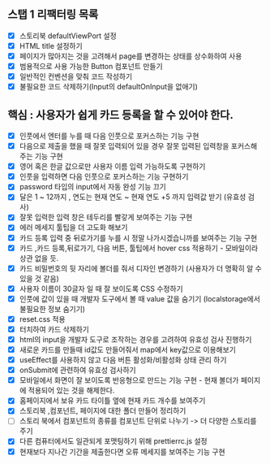 ## 스탭 1 리팩터링 목록

- [x] 스토리북 defaultViewPort 설정
- [x] HTML title 설정하기
- [x] 페이지가 많아지는 것을 고려해서 page를 변경하는 상태를 상수화하여 사용
- [x] 범용적으로 사용 가능한 Button 컴포넌트 만들기
- [x] 일반적인 컨벤션을 맞춰 코드 작성하기
- [x] 불필요한 코드 삭제하기(Input의 defaultOnInput을 없애기)

## 핵심 : 사용자가 쉽게 카드 등록을 할 수 있어야 한다.

- [x] 인풋에서 엔터를 누를 때 다음 인풋으로 포커스하는 기능 구현
- [x] 다음으로 제출을 했을 때 잘못 입력되어 있을 경우 잘못 입력된 입력창을 포커스해주는 기능 구현
- [x] 영어 혹은 한글 값으로만 사용자 이름 입력 가능하도록 구현하기
- [x] 인풋을 입력하면 다음 인풋으로 포커스하는 기능 구현하기
- [x] password 타입의 input에서 자동 완성 기능 끄기
- [x] 달은 1 ~ 12까지 , 연도는 현재 연도 ~ 현재 연도 +5 까지 입력값 받기 (유효성 검사)
- [x] 잘못 입력한 입력 창은 테두리를 빨갛게 보여주는 기능 구현
- [x] 에러 메세지 툴팁을 더 고도화 해보기
- [x] 카드 등록 입력 중 뒤로가기를 누를 시 정말 나가시겠습니까를 보여주는 기능 구현
- [x] 카드 ,카드 등록,뒤로가기, 다음 버튼, 툴팁에서 hover css 적용하기 - 모바일이라 상관 없을 듯.
- [x] 카드 비밀번호의 뒷 자리에 볼더를 줘서 디자인 변경하기 (사용자가 더 명확히 알 수 있을 것 같음)
- [x] 사용자 이름이 30글자 일 때 잘 보이도록 CSS 수정하기
- [x] 인풋에 값이 있을 때 개발자 도구에서 볼 때 value 값을 숨기기 (localstorage에서 불필요한 정보 숨기기)
- [x] reset.css 적용
- [x] 터치하여 카드 삭제하기
- [x] html의 input을 개발자 도구로 조작하는 경우를 고려하여 유효성 검사 진행하기
- [x] 새로운 카드를 만들때 id값도 만들어줘서 map에서 key값으로 이용해보기
- [x] useEffect를 사용하지 않고 다음 버튼 활성화/비활성화 상태 관리 하기
- [x] onSubmit에 관련하여 유효성 검사하기
- [x] 모바일에서 화면이 잘 보이도록 반응형으로 만드는 기능 구현 - 현재 볼더가 페이지에 적용되어 있는 것을 해제한다.
- [x] 홈페이지에서 보유 카드 타이틀 옆에 현재 카드 개수를 보여주기
- [x] 스토리북 ,컴포넌트, 페이지에 대한 폴더 만들어 정리하기
- [ ] 스토리 북에서 컴포넌트의 종류를 컴포넌트 단위로 나누기 -> 더 다양한 스토리를 주기
- [x] 다른 컴퓨터에서도 일관되게 포맷팅하기 위해 prettierrc.js 설정
- [x] 현재보다 지나간 기간을 제출한다면 오류 메세지를 보여주는 기능 구현
